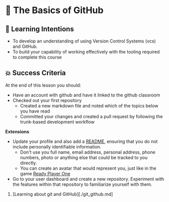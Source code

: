 # :wave: The Basics of GitHub 

## :star2: Learning Intentions
- To develop an understanding of using Version Control Systems (vcs) and GitHub.
- To build your capability of working effectively with the tooling required to complete this course
  
## :boom: Success Criteria
At the end of this lesson you should:
- Have an account with github and have it linked to the github classroom
- Checked out your first repository
  - Created a new markdown file and noted which of the topics below you have read
  - Committed your changes and created a pull request by following the trunk-based development workflow

**Extensions**
- Update your profile and also add a [README](https://docs.github.com/en/account-and-profile/setting-up-and-managing-your-github-profile/customizing-your-profile/managing-your-profile-readme), ensuring that you do not include personally identifiable information.
  - Don't use you full name, email address, personal address, phone numbers, photo or anything else that could be tracked to you directly.
  - You can create an avatar that would represent you, just like in the game [Ready Player One](https://en.wikipedia.org/wiki/Ready_Player_One_(film))
- Go to your user dashboard and create a new repository. Experiment with the features within that repository to familiarize yourself with them.

1. [Learning about git and GitHub][./git_github.md]

